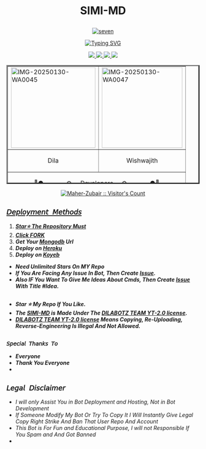 <h1> <p align="center"> SIMI-MD </h1></p>
<p align="center">
  <a href="https://ibb.co/vvLZykKg"><img src="https://i.ibb.co/VpM2nTPr/seven.jpg" alt="seven" border="0" /></a>
    
    
<p align="center"><a href="https://git.io/typing-svg"><img src="https://readme-typing-svg.demolab.com?font=EB+Garamond&weight=800&size=28&duration=4000&pause=1000&random=false&width=435&lines=WELCOME+TO+THE+SIMI-MD;MULTI-DEVICE+WHATSAPP+BOT;DEVELOPED+BY+DILA+AND+;WISHWAJITH ._._._. ! ! !+;SIMI-MD." alt="Typing SVG" /></a>
  </p>

<p align="center">
  <a href="https://github.com/Dilalakiya/SIMI-MD//">
    <img src="https://img.shields.io/github/followers/Maher-Zubair?style=flat-square&logo=github&color=black">

   <a href="https://github.com/Dilalakiya/SIMI-MD//fork">
    <img src="https://img.shields.io/github/forks/SIMI-MD?style=flat-square&logo=github&color=black">
    
    
  <a href="https://github.com/Dilalakiya/SIMI-MD//stargazers"> 
     <img src="https://img.shields.io/github/stars/Maher-Zubair/SIGMA-MD?style=flat-square&logo=github&color=black">

  <a href="https://github.com/Dilalakiya/SIMI-MD//watchers"> 
     <img src="https://img.shields.io/github/watchers//SIMI-MD?style=flat-square&logo=github&color=black">

  </a>

</p>


<p align="center">


  <table border="3" align="center" width="400" height="310"><tr><td><a href="https://ibb.co/PG8zSzf4"><img title="OWNER" src="https://i.ibb.co/fd7GcGPt/IMG-20250130-WA0045.jpg" alt="IMG-20250130-WA0045" border="0" width="220" height="210" /></a></td><td>  <a href="https://ibb.co/tpDDg0Jz"><img src="https://i.ibb.co/k2XXjLSJ/IMG-20250130-WA0047.jpg" alt="IMG-20250130-WA0047" border="0" width="210" height="210" /></a></td></tr> <tr><td> <p align="center"> Dila </p> </td><td><p align="center">Wishwajith</p> </td></tr><tr><td colspan="2"><p align="center">🌸● ┈────⚙️___Developers___⚙️────┈ ●🌸</p></td></tr></table>
<p align="center"> 
    <a aria-label="FOLLOW MR DILA " href="L" target="_blank">
  
<p align="center"><img src="https://profile-counter.glitch.me/{Maher-Zubair}/count.svg" alt="Maher-Zubair :: Visitor's Count" /></p>




## `𝘋𝘦𝘱𝘭𝘰𝘺𝘮𝘦𝘯𝘵 𝘔𝘦𝘵𝘩𝘰𝘥𝘴`
1. ***Star⭐ The Repository Must***
2. ***Click [FORK](https://github.com/Dilalakiya/SIMI-MD/)***
4. ***Get Your [Mongodb](https://www.mongodb.com/) Url***
5. ***Deploy on [Heroku](https://www.heroku.com/)***
6. ***Deploy on [Koyeb](https://www.koyeb.com/)***

- ***Need Unlimited Stars On MY Repo***
- ***If You Are Facing Any Issue In Bot, Then Create [Issue](https://github.com/Dilalakiya/SIMI-MD/).***
- ***Also IF You Want To Give Me Ideas About Cmds, Then Create [Issue](https://github.com/Dilalakiya/SIMI-MD/) With Title #Idea.***
##


- ***Star ⭐ My Repo If You Like.***
- ***The [SIMI-MD](https://github.com/Dilalakiya/SIMI-MD/) is Made Under The [DILABOTZ TEAM YT-2.0 license](https://github.com/Dilalakiya/SIMI-MD//blob/main/LICENSE).***
- ***[DILABOTZ TEAM YT-2.0 license](https://github.com/Dilalakiya/SIMI-MD//blob/main/LICENSE) Means Copying, Re-Uploading, Reverse-Engineering Is Illegal And Not Allowed.***
##

### `𝘚𝘱𝘦𝘤𝘪𝘢𝘭 𝘛𝘩𝘢𝘯𝘬𝘴 𝘛𝘰`
- ***Everyone***
- ***Thank You Everyone***
- 


## ```𝘓𝘦𝘨𝘢𝘭 𝘋𝘪𝘴𝘤𝘭𝘢𝘪𝘮𝘦𝘳```

- *I will only Assist You in Bot Deployment and Hosting, Not in Bot Development*
- *If Someone Modify My Bot Or Try To Copy It I Will Instantly Give Legal Copy Right Strike And Ban That User Repo And Account*
- *This Bot is For Fun and Educational Purpose, I will not Responsible If You Spam and And Got Banned*
- 
